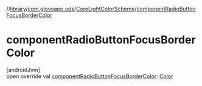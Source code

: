 //[library](../../../index.md)/[com.glovoapp.uds](../index.md)/[CoreLightColorScheme](index.md)/[componentRadioButtonFocusBorderColor](component-radio-button-focus-border-color.md)

# componentRadioButtonFocusBorderColor

[androidJvm]\
open override val [componentRadioButtonFocusBorderColor](component-radio-button-focus-border-color.md): [Color](https://developer.android.com/reference/kotlin/androidx/compose/ui/graphics/Color.html)
